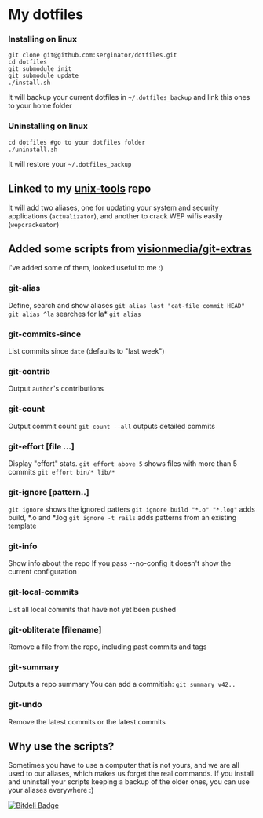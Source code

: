 My dotfiles
========

### Installing on linux

```
git clone git@github.com:serginator/dotfiles.git
cd dotfiles
git submodule init
git submodule update
./install.sh
```

It will backup your current dotfiles in `~/.dotfiles_backup` and link this ones to your home folder

### Uninstalling on linux
```
cd dotfiles #go to your dotfiles folder
./uninstall.sh
```

It will restore your `~/.dotfiles_backup`

## Linked to my [unix-tools](https://github.com/serginator/unix-tools) repo
It will add two aliases, one for updating your system and security applications (`actualizator`), and another to crack WEP wifis easily (`wepcrackeator`)

## Added some scripts from [visionmedia/git-extras](https://github.com/visionmedia/git-extras)
I've added some of them, looked useful to me :)
### git-alias
Define, search and show aliases
`git alias last "cat-file commit HEAD"`
`git alias ^la` searches for la*
`git alias`

### git-commits-since
List commits since `date` (defaults to "last week")

### git-contrib <author>
Output `author`'s contributions

### git-count
Output commit count
`git count --all` outputs detailed commits

### git-effort [file ...]
Display "effort" stats.
`git effort above 5` shows files with more than 5 commits
`git effort bin/* lib/*`

### git-ignore [pattern..]
`git ignore` shows the ignored patters
`git ignore build "*.o" "*.log"` adds build, *.o and *.log
`git ignore -t rails` adds patterns from an existing template

### git-info
Show info about the repo
If you pass --no-config it doesn't show the current configuration

### git-local-commits
List all local commits that have not yet been pushed

### git-obliterate [filename]
Remove a file from the repo, including past commits and tags

### git-summary
Outputs a repo summary
You can add a commitish: `git summary v42..`

### git-undo <number>
Remove the latest commits or the latest <number> commits

## Why use the scripts?

Sometimes you have to use a computer that is not yours, and we are all used to our aliases, which makes us forget the real commands.
If you install and uninstall your scripts keeping a backup of the older ones, you can use your aliases everywhere :)

[![Bitdeli Badge](https://d2weczhvl823v0.cloudfront.net/serginator/dotfiles/trend.png)](https://bitdeli.com/free "Bitdeli Badge")
